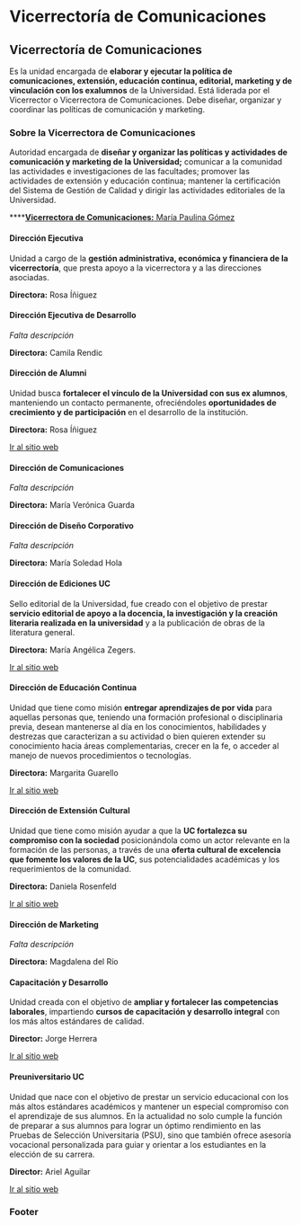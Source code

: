 # Vicerrectoría de Comunicaciones

## Vicerrectoría de Comunicaciones

Es la unidad encargada de **elaborar y ejecutar la política de comunicaciones, extensión, educación continua, editorial, marketing y de vinculación con los exalumnos** de la Universidad. Está liderada por el Vicerrector o Vicerrectora de Comunicaciones. Debe diseñar, organizar y coordinar las políticas de comunicación y marketing.

### Sobre la Vicerrectora de Comunicaciones

Autoridad encargada de **diseñar y organizar las políticas y actividades de comunicación y marketing de la Universidad;** comunicar a la comunidad las actividades e investigaciones de las facultades; promover las actividades de extensión y educación continua; mantener la certificación del Sistema de Gestión de Calidad y dirigir las actividades editoriales de la Universidad.

\*\*\*\*[**Vicerrectora de Comunicaciones:** María Paulina Gómez ](vicerrectora-de-comunicaciones.md)

#### Dirección Ejecutiva

Unidad a cargo de la **gestión administrativa, económica y financiera de la vicerrectoría**, que presta apoyo a la vicerrectora y a las direcciones asociadas.

**Directora:** Rosa Íñiguez

#### Dirección Ejecutiva de Desarrollo

_Falta descripción_

**Directora:** Camila Rendic

#### Dirección de Alumni

Unidad busca **fortalecer el vínculo de la Universidad con sus ex alumnos**, manteniendo un contacto permanente, ofreciéndoles **oportunidades de crecimiento y de participación** en el desarrollo de la institución.

**Directora:** Rosa Íñiguez

[Ir al sitio web](http://alumni.uc.cl/)

#### Dirección de Comunicaciones

_Falta descripción_

**Directora:** María Verónica Guarda

#### Dirección de Diseño Corporativo

_Falta descripción_

**Directora:** María Soledad Hola

#### Dirección de Ediciones UC

Sello editorial de la Universidad, fue creado con el objetivo de prestar **servicio editorial de apoyo a la docencia, la investigación y la creación literaria realizada en la universidad** y a la publicación de obras de la literatura general.

**Directora:** María Angélica Zegers.

[Ir al sitio web](https://ediciones.uc.cl/)

#### Dirección de Educación Continua

Unidad que tiene como misión **entregar aprendizajes de por vida** para aquellas personas que, teniendo una formación profesional o disciplinaria previa, desean mantenerse al día en los conocimientos, habilidades y destrezas que caracterizan a su actividad o bien quieren extender su conocimiento hacia áreas complementarias, crecer en la fe, o acceder al manejo de nuevos procedimientos o tecnologías.

**Directora:** Margarita Guarello

[Ir al sitio web](http://www.educacioncontinua.uc.cl/)

#### Dirección de Extensión Cultural

Unidad que tiene como misión ayudar a que la **UC fortalezca su compromiso con la sociedad** posicionándola como un actor relevante en la formación de las personas, a través de una **oferta cultural de excelencia que fomente los valores de la UC**, sus potencialidades académicas y los requerimientos de la comunidad.

**Directora:** Daniela Rosenfeld

[Ir al sitio web](http://extension.uc.cl)

#### Dirección de Marketing

_Falta descripción_

**Directora:** Magdalena del Río

#### Capacitación y Desarrollo

Unidad creada con el objetivo de **ampliar y fortalecer las competencias laborales**, impartiendo **cursos de capacitación y desarrollo integral** con los más altos estándares de calidad. 

**Director:** Jorge Herrera

[Ir al sitio web](http://capacitacion.uc.cl/)

#### Preuniversitario UC

Unidad que nace con el objetivo de prestar un servicio educacional con los más altos estándares académicos y mantener un especial compromiso con el aprendizaje de sus alumnos. En la actualidad no solo cumple la función de preparar a sus alumnos para lograr un óptimo rendimiento en las Pruebas de Selección Universitaria \(PSU\), sino que también ofrece asesoría vocacional personalizada para guiar y orientar a los estudiantes en la elección de su carrera.

**Director:** Ariel Aguilar

[Ir al sitio web](http://preuniversitario.uc.cl/)

### Footer







